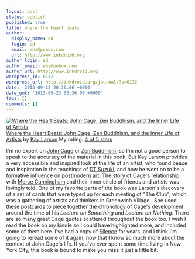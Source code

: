 ```yaml
---
layout: post
status: publish
published: true
title: where the heart beats
author:
  display_name: ed
  login: ed
  email: ehs@pobox.com
  url: http://www.inkdroid.org
author_login: ed
author_email: ehs@pobox.com
author_url: http://www.inkdroid.org
wordpress_id: 6132
wordpress_url: http://inkdroid.org/journal/?p=6132
date: '2013-09-22 20:36:06 +0000'
date_gmt: '2013-09-23 03:36:06 +0000'
tags: []
comments: []
---
```

<p><a href="http://www.goodreads.com/book/show/13542725-where-the-heart-beats" style="float: left; padding-right: 20px"><img alt="Where the Heart Beats: John Cage, Zen Buddhism, and the Inner Life of Artists" border="0" src="http://d202m5krfqbpi5.cloudfront.net/books/1342020813m/13542725.jpg" /></a><a href="http://www.goodreads.com/book/show/13542725-where-the-heart-beats">Where the Heart Beats: John Cage, Zen Buddhism, and the Inner Life of Artists</a> by <a href="http://www.goodreads.com/author/show/299980.Kay_Larson">Kay Larson</a> My rating: <a href="http://www.goodreads.com/review/show/491141241">4 of 5 stars</a></p>
<p>I'm no expert on <a href="https://en.wikipedia.org/wiki/John_cage">John Cage</a> or <a href="https://en.wikipedia.org/wiki/Zen_Buddhism">Zen Buddhism</a>, so I'm not a good person to speak to the accuracy of the material in this book. But Kay Larson provides a very accessible and inspired look at the life of an artist, who found peace and inspiration in the teachings of <a href="https://en.wikipedia.org/wiki/DT_Suzuki">DT Suzuki</a>, and how he went on to be a formative influence on <a href="https://en.wikipedia.org/wiki/Postmodern_art">postmodern art</a>. The story of Cage's relationship with <a href="https://en.wikipedia.org/wiki/Merce_Cunningham">Merce Cunningham</a> and their inner circle of friends and artists was lovingly told. One of my favorite parts of the book was Larson's discovery of a set of cards that were typed up for each meeting of "The Club", which was a gathering of artists and thinkers in Greenwich Village . She used these postcards to piece together the chronology of Cage's development around the time of his <em>Lecture on Something</em> and <em>Lecture on Nothing</em>. There are so many great Cage quotes scattered throughout the book too. I wish I read the book on my kindle so I could have highlighted more, and included some of them here. I've had a copy of <a href="https://en.wikipedia.org/wiki/Silence:_Lectures_and_Writings">Silence</a> for years, and I think I'm going to reread some of it again, now that I know so much more about the context of John Cage's life. If you've ever spent some time living in New York City, this book is bound to make you miss it just a little bit.</p>
